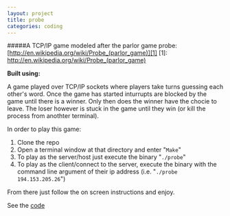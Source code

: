```yaml
---
layout: project
title: probe
categories: coding
---
```


#####A TCP/IP game modeled after the parlor game probe: [http://en.wikipedia.org/wiki/Probe_(parlor_game)][1]
[1]: http://en.wikipedia.org/wiki/Probe_(parlor_game)

<p><strong>Built using:</strong>&nbsp;&nbsp;<span class="pict-prog-c icon-2x"></span></p>



A game played over TCP/IP sockets where players take turns guessing each other's word. Once the game has started
inturrupts are blocked by the game until there is a winner. <!-- abridge -->Only then does the winner have the chocie to leave. The
loser however is stuck in the game until they win (or kill the process from anothter terminal).

In order to play this game:

1. Clone the repo
2. Open a terminal window at that directory and enter "```Make```"
3. To play as the server/host just execute the binary "```./probe```"
4. To play as the client/connect to the server, execute the binary with the command line argument of their ip address (i.e. "```./probe 194.153.205.26```")

From there just follow the on screen instructions and enjoy.

See the [code](https://github.com/mgingras/probe)
